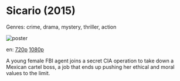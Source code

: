 # Sicario (2015)

Genres: crime, drama, mystery, thriller, action

![poster](http://image.tmdb.org/t/p/w500/p2SdfGmQRaw8xhFbexlHL7srMM8.jpg)

en:
  [720p](magnet:?xt=urn:btih:FFBB53E265BFAC41E293F9C13C6C523BC28CEB8B&tr=udp://glotorrents.pw:6969/announce&tr=udp://tracker.opentrackr.org:1337/announce&tr=udp://torrent.gresille.org:80/announce&tr=udp://tracker.openbittorrent.com:80&tr=udp://tracker.coppersurfer.tk:6969&tr=udp://tracker.leechers-paradise.org:6969&tr=udp://p4p.arenabg.ch:1337&tr=udp://tracker.internetwarriors.net:1337)
  [1080p](magnet:?xt=urn:btih:791585794116D6BF67703727621A772105E85F9E&tr=udp://glotorrents.pw:6969/announce&tr=udp://tracker.opentrackr.org:1337/announce&tr=udp://torrent.gresille.org:80/announce&tr=udp://tracker.openbittorrent.com:80&tr=udp://tracker.coppersurfer.tk:6969&tr=udp://tracker.leechers-paradise.org:6969&tr=udp://p4p.arenabg.ch:1337&tr=udp://tracker.internetwarriors.net:1337)
  


A young female FBI agent joins a secret CIA operation to take down a Mexican cartel boss, a job that ends up pushing her ethical and moral values to the limit.